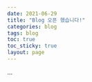 ```yaml
---
date: 2021-06-29
title: "Blog 오픈 했습니다!"
categories: blog
tags: blog
toc: true  
toc_sticky: true 
layout: page
---
```


...